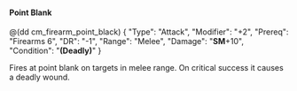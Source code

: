 #### Point Blank

@(dd cm_firearm_point_black)
{ "Type": "Attack",
	"Modifier": "+2",
	"Prereq": "Firearms 6",
	"DR": "-1",
	"Range": "Melee",
	"Damage": "__SM__+10",
	"Condition": "__(Deadly)__"
}

Fires at point blank on targets in melee range.
On critical success it causes a deadly wound.
